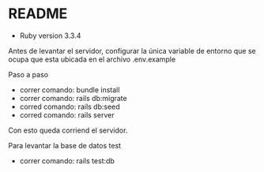 # README

* Ruby version 3.3.4

Antes de levantar el servidor, configurar la única variable de entorno que se ocupa que esta ubicada en el archivo .env.example

Paso a paso

* correr comando: bundle install
* correr comando: rails db:migrate
* corred comando: rails db:seed
* corred comando: rails server
  
Con esto queda corriend el servidor.

Para levantar la base de datos test

* correr comando: rails test:db


